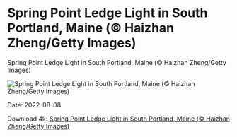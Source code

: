 # Spring Point Ledge Light in South Portland, Maine (© Haizhan Zheng/Getty Images)

Spring Point Ledge Light in South Portland, Maine (© Haizhan Zheng/Getty Images)

![Spring Point Ledge Light in South Portland, Maine (© Haizhan Zheng/Getty Images)](https://bing.com/th?id=OHR.SpringPoint_EN-US2439443308_UHD.jpg&w=1024&h=576)

Date: 2022-08-08

Download 4k: [Spring Point Ledge Light in South Portland, Maine (© Haizhan Zheng/Getty Images)](https://bing.com/th?id=OHR.SpringPoint_EN-US2439443308_UHD.jpg)

